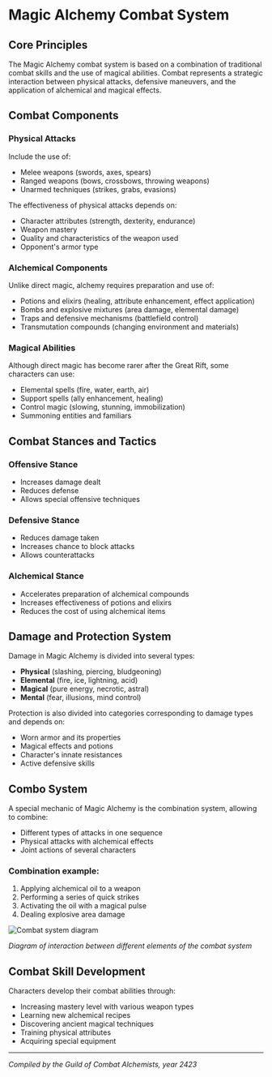 # Magic Alchemy Combat System

## Core Principles

The Magic Alchemy combat system is based on a combination of traditional combat skills and the use of magical abilities. Combat represents a strategic interaction between physical attacks, defensive maneuvers, and the application of alchemical and magical effects.

## Combat Components

### Physical Attacks

Include the use of:
- Melee weapons (swords, axes, spears)
- Ranged weapons (bows, crossbows, throwing weapons)
- Unarmed techniques (strikes, grabs, evasions)

The effectiveness of physical attacks depends on:
- Character attributes (strength, dexterity, endurance)
- Weapon mastery
- Quality and characteristics of the weapon used
- Opponent's armor type

### Alchemical Components

Unlike direct magic, alchemy requires preparation and use of:
- Potions and elixirs (healing, attribute enhancement, effect application)
- Bombs and explosive mixtures (area damage, elemental damage)
- Traps and defensive mechanisms (battlefield control)
- Transmutation compounds (changing environment and materials)

### Magical Abilities

Although direct magic has become rarer after the Great Rift, some characters can use:
- Elemental spells (fire, water, earth, air)
- Support spells (ally enhancement, healing)
- Control magic (slowing, stunning, immobilization)
- Summoning entities and familiars

## Combat Stances and Tactics

### Offensive Stance
- Increases damage dealt
- Reduces defense
- Allows special offensive techniques

### Defensive Stance
- Reduces damage taken
- Increases chance to block attacks
- Allows counterattacks

### Alchemical Stance
- Accelerates preparation of alchemical compounds
- Increases effectiveness of potions and elixirs
- Reduces the cost of using alchemical items

## Damage and Protection System

Damage in Magic Alchemy is divided into several types:
- **Physical** (slashing, piercing, bludgeoning)
- **Elemental** (fire, ice, lightning, acid)
- **Magical** (pure energy, necrotic, astral)
- **Mental** (fear, illusions, mind control)

Protection is also divided into categories corresponding to damage types and depends on:
- Worn armor and its properties
- Magical effects and potions
- Character's innate resistances
- Active defensive skills

## Combo System

A special mechanic of Magic Alchemy is the combination system, allowing to combine:
- Different types of attacks in one sequence
- Physical attacks with alchemical effects
- Joint actions of several characters

### Combination example:
1. Applying alchemical oil to a weapon
2. Performing a series of quick strikes
3. Activating the oil with a magical pulse
4. Dealing explosive area damage

![Combat system diagram](../images/combat-system.png)

*Diagram of interaction between different elements of the combat system*

## Combat Skill Development

Characters develop their combat abilities through:
- Increasing mastery level with various weapon types
- Learning new alchemical recipes
- Discovering ancient magical techniques
- Training physical attributes
- Acquiring special equipment

---

*Compiled by the Guild of Combat Alchemists, year 2423*
